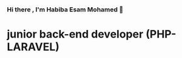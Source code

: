 ### Hi there , I'm Habiba Esam Mohamed 👋
# junior back-end developer (PHP-LARAVEL)

<!--
**habibaesam13/habibaesam13** is a ✨ _special_ ✨ repository because its `README.md` (this file) appears on your GitHub profile.

Here are some ideas to get you started:

- 🔭 I’m currently working on Backend projects 
- 🌱 I’m currently learning Laravel 
- 📫 How to reach me: habebaesam13@gmail.com 

